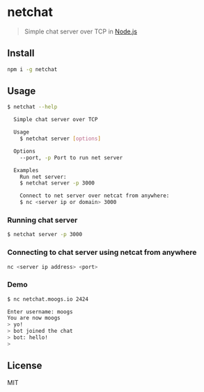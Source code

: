 # netchat

> Simple chat server over TCP in [Node.js](https://nodejs.org)

## Install

```bash
npm i -g netchat
```

## Usage

```bash
$ netchat --help

  Simple chat server over TCP

  Usage
    $ netchat server [options]

  Options
    --port, -p Port to run net server

  Examples
    Run net server:
    $ netchat server -p 3000

    Connect to net server over netcat from anywhere:
    $ nc <server ip or domain> 3000
```

### Running chat server

```bash
$ netchat server -p 3000
```

### Connecting to chat server using netcat from anywhere

```bash
nc <server ip address> <port>
```

### Demo

```bash
$ nc netchat.moogs.io 2424

Enter username: moogs
You are now moogs
> yo!
> bot joined the chat
> bot: hello!
>
```

## License

MIT
